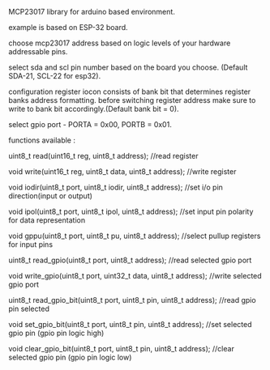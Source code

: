   MCP23017 library for arduino based environment.
  
  example is based on ESP-32 board.
  
  choose mcp23017 address based on logic levels of your hardware addressable pins.
  
  select sda and scl pin number based on the board you choose. (Default SDA-21, SCL-22 for esp32).
  
  configuration register iocon consists of bank bit that determines register banks address formatting. 
  before switching register address make sure to write to bank bit accordingly.(Default bank bit = 0).
  
  select gpio port - PORTA = 0x00, PORTB = 0x01.
  
  functions available : 
  
  uint8_t read(uint16_t reg, uint8_t address);             //read register
  
  void write(uint16_t reg, uint8_t data, uint8_t address);      //write register
  
  void iodir(uint8_t port, uint8_t iodir, uint8_t address);     //set i/o pin direction(input or output)
  
  void ipol(uint8_t port, uint8_t ipol, uint8_t address);       //set input pin polarity for data representation 
  
  void gppu(uint8_t port, uint8_t pu, uint8_t address);         //select pullup registers for input pins 
  
  uint8_t  read_gpio(uint8_t port, uint8_t address);            //read selected gpio port 
  
  void write_gpio(uint8_t port, uint32_t data, uint8_t address);    //write selected gpio port
  
  uint8_t read_gpio_bit(uint8_t port, uint8_t pin, uint8_t address);   //read gpio pin selected
  
  void set_gpio_bit(uint8_t port, uint8_t pin, uint8_t address);       //set selected gpio pin (gpio pin logic high)
  
  void clear_gpio_bit(uint8_t port, uint8_t pin, uint8_t address);     //clear selected gpio pin (gpio pin logic low)
